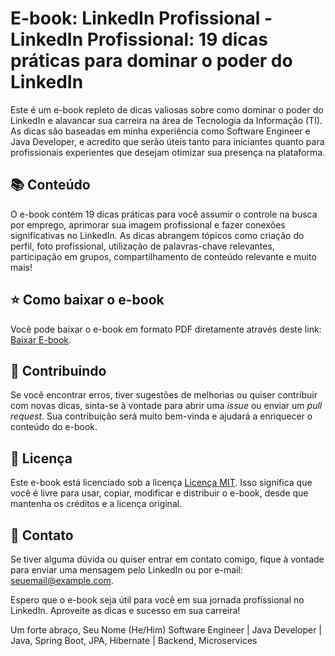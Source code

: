 # E-book: LinkedIn Profissional - LinkedIn Profissional: 19 dicas práticas para dominar o poder do LinkedIn

Este é um e-book repleto de dicas valiosas sobre como dominar o poder do LinkedIn e alavancar sua carreira na área de Tecnologia da Informação (TI). As dicas são baseadas em minha experiência como Software Engineer e Java Developer, e acredito que serão úteis tanto para iniciantes quanto para profissionais experientes que desejam otimizar sua presença na plataforma.

## 📚 Conteúdo

O e-book contém 19 dicas práticas para você assumir o controle na busca por emprego, aprimorar sua imagem profissional e fazer conexões significativas no LinkedIn. As dicas abrangem tópicos como criação do perfil, foto profissional, utilização de palavras-chave relevantes, participação em grupos, compartilhamento de conteúdo relevante e muito mais!

## ⭐ Como baixar o e-book

Você pode baixar o e-book em formato PDF diretamente através deste link: [Baixar E-book](link_do_arquivo_pdf).

## 🤝 Contribuindo

Se você encontrar erros, tiver sugestões de melhorias ou quiser contribuir com novas dicas, sinta-se à vontade para abrir uma *issue* ou enviar um *pull request*. Sua contribuição será muito bem-vinda e ajudará a enriquecer o conteúdo do e-book.

## 📄 Licença

Este e-book está licenciado sob a licença [Licença MIT](link_para_a_licenca). Isso significa que você é livre para usar, copiar, modificar e distribuir o e-book, desde que mantenha os créditos e a licença original.

## 📧 Contato

Se tiver alguma dúvida ou quiser entrar em contato comigo, fique à vontade para enviar uma mensagem pelo LinkedIn ou por e-mail: seuemail@example.com.

Espero que o e-book seja útil para você em sua jornada profissional no LinkedIn. Aproveite as dicas e sucesso em sua carreira!

Um forte abraço,
Seu Nome (He/Him)
Software Engineer | Java Developer | Java, Spring Boot, JPA, Hibernate | Backend, Microservices
